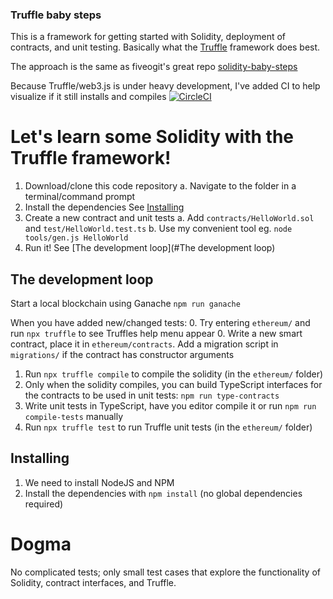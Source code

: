 

### Truffle baby steps
This is a framework for getting started with Solidity, deployment of contracts, and unit testing.
Basically what the [Truffle](http://truffleframework.com/) framework does best.

The approach is the same as fiveogit's great repo [solidity-baby-steps](https://github.com/fivedogit/solidity-baby-steps)

Because Truffle/web3.js is under heavy development, I've added CI to help visualize if it still installs and compiles [![CircleCI](https://circleci.com/gh/johncoffee/truffle-baby-steps.svg?style=svg)](https://circleci.com/gh/johncoffee/truffle-baby-steps)


# Let's learn some Solidity with the Truffle framework!

  1. Download/clone this code repository
    a. Navigate to the folder in a terminal/command prompt 
  2. Install the dependencies
    See [Installing](#Installing)
  3. Create a new contract and unit tests
    a. Add `contracts/HelloWorld.sol` and `test/HelloWorld.test.ts`
    b. Use my convenient tool eg. `node tools/gen.js HelloWorld`
  4. Run it! See [The development loop](#The development loop)


## The development loop

Start a local blockchain using Ganache `npm run ganache` 

When you have added new/changed tests:
  0. Try entering `ethereum/` and run `npx truffle` to see Truffles help menu appear
  0. Write a new smart contract, place it in `ethereum/contracts`. Add a migration script in `migrations/` if the contract has constructor arguments
  1. Run `npx truffle compile` to compile the solidity (in the `ethereum/` folder)
  2. Only when the solidity compiles, you can build TypeScript interfaces for the contracts to be used in unit tests: `npm run type-contracts`
  3. Write unit tests in TypeScript, have you editor compile it or run `npm run compile-tests` manually
  4. Run `npx truffle test` to run Truffle unit tests (in the `ethereum/` folder)


## Installing 

  1. We need to install NodeJS and NPM
  2. Install the dependencies with `npm install` (no global dependencies required)


# Dogma

No complicated tests; only small test cases that explore the functionality of Solidity, contract interfaces, and Truffle.

